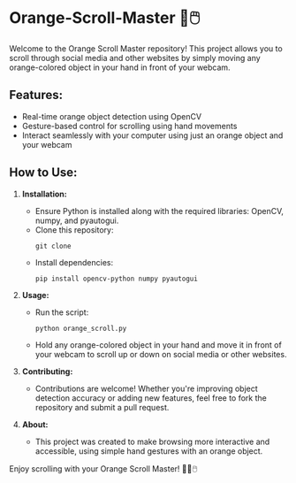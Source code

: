# Orange-Scroll-Master 🍊🖱️

Welcome to the Orange Scroll Master repository! This project allows you to scroll through social media and other websites by simply moving any orange-colored object in your hand in front of your webcam.

## Features:
- Real-time orange object detection using OpenCV
- Gesture-based control for scrolling using hand movements
- Interact seamlessly with your computer using just an orange object and your webcam

## How to Use:
1. **Installation:**
   - Ensure Python is installed along with the required libraries: OpenCV, numpy, and pyautogui.
   - Clone this repository:
     ```
     git clone 
     ```
   - Install dependencies:
     ```
     pip install opencv-python numpy pyautogui
     ```

2. **Usage:**
   - Run the script:
     ```
     python orange_scroll.py
     ```
   - Hold any orange-colored object in your hand and move it in front of your webcam to scroll up or down on social media or other websites.

3. **Contributing:**
   - Contributions are welcome! Whether you're improving object detection accuracy or adding new features, feel free to fork the repository and submit a pull request.

4. **About:**
   - This project was created to make browsing more interactive and accessible, using simple hand gestures with an orange object.


Enjoy scrolling with your Orange Scroll Master! 🤖🍊🖱️

